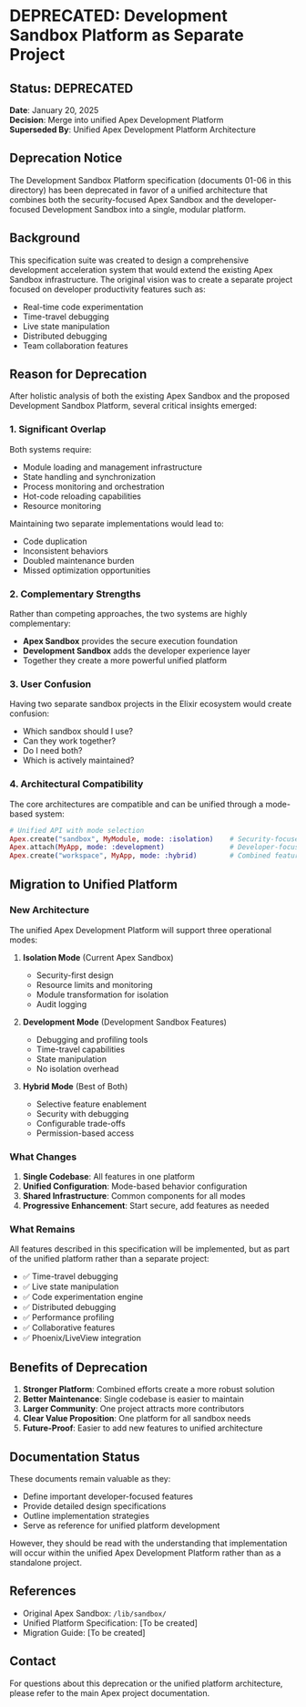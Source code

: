 # DEPRECATED: Development Sandbox Platform as Separate Project

## Status: DEPRECATED

**Date**: January 20, 2025  
**Decision**: Merge into unified Apex Development Platform  
**Superseded By**: Unified Apex Development Platform Architecture

## Deprecation Notice

The Development Sandbox Platform specification (documents 01-06 in this directory) has been deprecated in favor of a unified architecture that combines both the security-focused Apex Sandbox and the developer-focused Development Sandbox into a single, modular platform.

## Background

This specification suite was created to design a comprehensive development acceleration system that would extend the existing Apex Sandbox infrastructure. The original vision was to create a separate project focused on developer productivity features such as:

- Real-time code experimentation
- Time-travel debugging
- Live state manipulation
- Distributed debugging
- Team collaboration features

## Reason for Deprecation

After holistic analysis of both the existing Apex Sandbox and the proposed Development Sandbox Platform, several critical insights emerged:

### 1. Significant Overlap

Both systems require:
- Module loading and management infrastructure
- State handling and synchronization
- Process monitoring and orchestration
- Hot-code reloading capabilities
- Resource monitoring

Maintaining two separate implementations would lead to:
- Code duplication
- Inconsistent behaviors
- Doubled maintenance burden
- Missed optimization opportunities

### 2. Complementary Strengths

Rather than competing approaches, the two systems are highly complementary:
- **Apex Sandbox** provides the secure execution foundation
- **Development Sandbox** adds the developer experience layer
- Together they create a more powerful unified platform

### 3. User Confusion

Having two separate sandbox projects in the Elixir ecosystem would create confusion:
- Which sandbox should I use?
- Can they work together?
- Do I need both?
- Which is actively maintained?

### 4. Architectural Compatibility

The core architectures are compatible and can be unified through a mode-based system:
```elixir
# Unified API with mode selection
Apex.create("sandbox", MyModule, mode: :isolation)    # Security-focused
Apex.attach(MyApp, mode: :development)                # Developer-focused
Apex.create("workspace", MyApp, mode: :hybrid)        # Combined features
```

## Migration to Unified Platform

### New Architecture

The unified Apex Development Platform will support three operational modes:

1. **Isolation Mode** (Current Apex Sandbox)
   - Security-first design
   - Resource limits and monitoring
   - Module transformation for isolation
   - Audit logging

2. **Development Mode** (Development Sandbox Features)
   - Debugging and profiling tools
   - Time-travel capabilities
   - State manipulation
   - No isolation overhead

3. **Hybrid Mode** (Best of Both)
   - Selective feature enablement
   - Security with debugging
   - Configurable trade-offs
   - Permission-based access

### What Changes

1. **Single Codebase**: All features in one platform
2. **Unified Configuration**: Mode-based behavior configuration
3. **Shared Infrastructure**: Common components for all modes
4. **Progressive Enhancement**: Start secure, add features as needed

### What Remains

All features described in this specification will be implemented, but as part of the unified platform rather than a separate project:

- ✅ Time-travel debugging
- ✅ Live state manipulation
- ✅ Code experimentation engine
- ✅ Distributed debugging
- ✅ Performance profiling
- ✅ Collaborative features
- ✅ Phoenix/LiveView integration

## Benefits of Deprecation

1. **Stronger Platform**: Combined efforts create a more robust solution
2. **Better Maintenance**: Single codebase is easier to maintain
3. **Larger Community**: One project attracts more contributors
4. **Clear Value Proposition**: One platform for all sandbox needs
5. **Future-Proof**: Easier to add new features to unified architecture

## Documentation Status

These documents remain valuable as they:
- Define important developer-focused features
- Provide detailed design specifications
- Outline implementation strategies
- Serve as reference for unified platform development

However, they should be read with the understanding that implementation will occur within the unified Apex Development Platform rather than as a standalone project.

## References

- Original Apex Sandbox: `/lib/sandbox/`
- Unified Platform Specification: [To be created]
- Migration Guide: [To be created]

## Contact

For questions about this deprecation or the unified platform architecture, please refer to the main Apex project documentation.